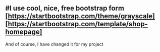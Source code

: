 #I use cool, nice, free bootstrap form
[https://startbootstrap.com/theme/grayscale]
[https://startbootstrap.com/template/shop-homepage]
-----------------------------------------------
And of course, I have changed it for my project

